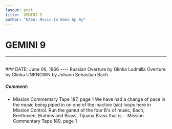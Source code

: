```yaml
---
layout: post
title:  GEMINI 9
author: "NASA: Music to Wake Up By"
---
```


# GEMINI 9
----
<br/>
### DATE: June 06, 1966
----
Russian Overture by Glinka
Ludmilla Overture by Glinka
UNKNOWN by Johann Sebastian Bach

##### Comment:
* Mission Commentary Tape 187, page 1 We have had a change of pace in the music being piped in on one of the inactive (sic) loops here in Mission Control. Run the gamut of the four B's of music, Bach, Beethoven, Brahms and Brass, Tijuana Brass that is. - Mission Commentary Tape 189, page 1

